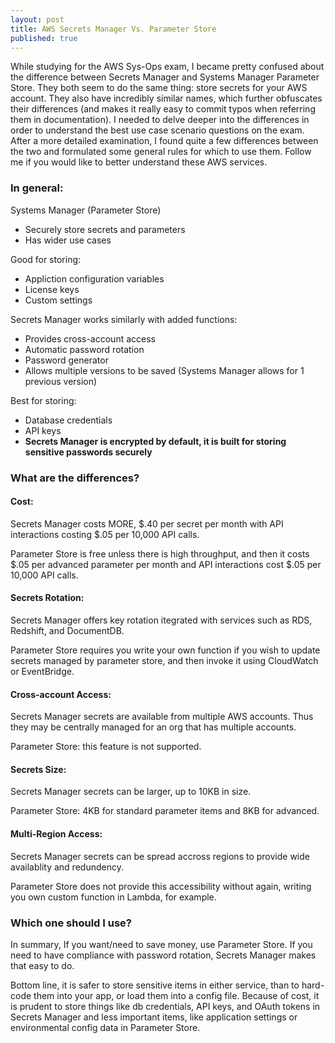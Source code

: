 ```yaml
---
layout: post
title: AWS Secrets Manager Vs. Parameter Store
published: true
---
```

While studying for the AWS Sys-Ops exam, I became pretty confused about the difference between Secrets Manager and Systems Manager Parameter Store. They both seem to do the same thing: store secrets for your AWS account. They also have incredibly similar names, which further obfuscates their differences (and makes it really easy to commit typos when referring them in documentation). I needed to delve deeper into the differences in order to understand the best use case scenario questions on the exam. After a more detailed examination, I found quite a few differences between the two and formulated some general rules for which to use them. Follow me if you would like to better understand these AWS services.

### In general:
Systems Manager (Parameter Store)
- Securely store secrets and parameters
- Has wider use cases

Good for storing:
 + Appliction configuration variables
 + License keys
 + Custom settings

Secrets Manager works similarly with added functions:
+ Provides cross-account access
+ Automatic password rotation
+ Password generator
+ Allows multiple versions to be saved (Systems Manager allows for 1 previous version)

Best for storing:
 - Database credentials
 - API keys
 - **Secrets Manager is encrypted by default, it is built for storing sensitive passwords securely**

### What are the differences?
#### Cost:
Secrets Manager costs MORE, \$.40 per secret per month with API interactions costing \$.05 per 10,000 API calls.

Parameter Store is free unless there is high throughput, and then it costs \$.05 per advanced parameter per month and API interactions cost \$.05 per 10,000 API calls.

#### Secrets Rotation:
Secrets Manager offers key rotation itegrated with services such as RDS, Redshift, and DocumentDB.

Parameter Store requires you write your own function if you wish to update secrets managed by parameter store, and then invoke it using CloudWatch or EventBridge.

#### Cross-account Access:
Secrets Manager secrets are available from multiple AWS accounts. Thus they may be centrally managed for an org that has multiple accounts.

Parameter Store: this feature is not supported.

#### Secrets Size:
Secrets Manager secrets can be larger, up to 10KB in size.

Parameter Store: 4KB for standard parameter items and 8KB for advanced.

#### Multi-Region Access:
Secrets Manager secrets can be spread accross regions to provide wide availablity and redundency.

Parameter Store does not provide this accessibility without again, writing you own custom function in Lambda, for example.

### Which one should I use?
In summary,
If you want/need to save money, use Parameter Store.
If you need to have compliance with password rotation, Secrets Manager makes that easy to do.

Bottom line, it is safer to store sensitive items  in either service, than to hard-code them into your app, or load them into a config file. Because of cost, it is prudent to store things like db credentials, API keys, and OAuth tokens in Secrets Manager and less important items, like application settings or environmental config data in Parameter Store.


